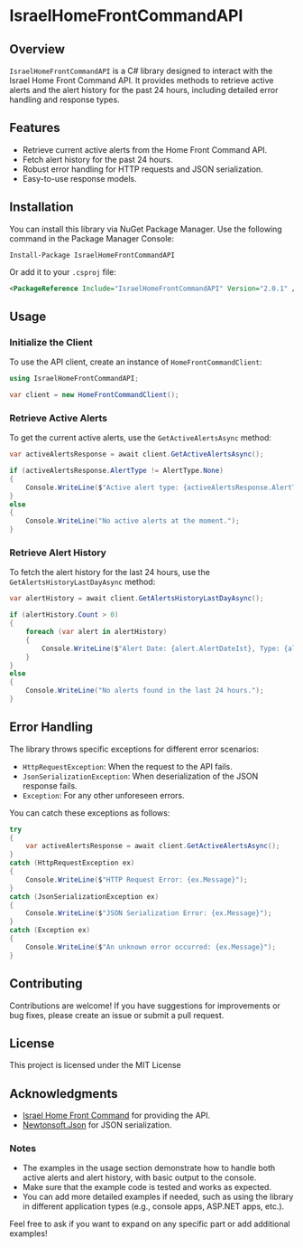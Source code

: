 # IsraelHomeFrontCommandAPI

## Overview

`IsraelHomeFrontCommandAPI` is a C# library designed to interact with the Israel Home Front Command API. It provides methods to retrieve active alerts and the alert history for the past 24 hours, including detailed error handling and response types.

## Features

- Retrieve current active alerts from the Home Front Command API.
- Fetch alert history for the past 24 hours.
- Robust error handling for HTTP requests and JSON serialization.
- Easy-to-use response models.

## Installation

You can install this library via NuGet Package Manager. Use the following command in the Package Manager Console:

```
Install-Package IsraelHomeFrontCommandAPI
```

Or add it to your `.csproj` file:

```xml
<PackageReference Include="IsraelHomeFrontCommandAPI" Version="2.0.1" />
```

## Usage

### Initialize the Client

To use the API client, create an instance of `HomeFrontCommandClient`:

```csharp
using IsraelHomeFrontCommandAPI;

var client = new HomeFrontCommandClient();
```

### Retrieve Active Alerts

To get the current active alerts, use the `GetActiveAlertsAsync` method:

```csharp
var activeAlertsResponse = await client.GetActiveAlertsAsync();

if (activeAlertsResponse.AlertType != AlertType.None)
{
    Console.WriteLine($"Active alert type: {activeAlertsResponse.AlertType}");
}
else
{
    Console.WriteLine("No active alerts at the moment.");
}
```

### Retrieve Alert History

To fetch the alert history for the last 24 hours, use the `GetAlertsHistoryLastDayAsync` method:

```csharp
var alertHistory = await client.GetAlertsHistoryLastDayAsync();

if (alertHistory.Count > 0)
{
    foreach (var alert in alertHistory)
    {
        Console.WriteLine($"Alert Date: {alert.AlertDateIst}, Type: {alert.AlertType}, City: {alert.City}");
    }
}
else
{
    Console.WriteLine("No alerts found in the last 24 hours.");
}
```

## Error Handling

The library throws specific exceptions for different error scenarios:

- `HttpRequestException`: When the request to the API fails.
- `JsonSerializationException`: When deserialization of the JSON response fails.
- `Exception`: For any other unforeseen errors.

You can catch these exceptions as follows:

```csharp
try
{
    var activeAlertsResponse = await client.GetActiveAlertsAsync();
}
catch (HttpRequestException ex)
{
    Console.WriteLine($"HTTP Request Error: {ex.Message}");
}
catch (JsonSerializationException ex)
{
    Console.WriteLine($"JSON Serialization Error: {ex.Message}");
}
catch (Exception ex)
{
    Console.WriteLine($"An unknown error occurred: {ex.Message}");
}
```

## Contributing

Contributions are welcome! If you have suggestions for improvements or bug fixes, please create an issue or submit a pull request.

## License

This project is licensed under the MIT License

## Acknowledgments

- [Israel Home Front Command](https://www.oref.org.il) for providing the API.
- [Newtonsoft.Json](https://www.newtonsoft.com/json) for JSON serialization.

### Notes

- The examples in the usage section demonstrate how to handle both active alerts and alert history, with basic output to the console.
- Make sure that the example code is tested and works as expected.
- You can add more detailed examples if needed, such as using the library in different application types (e.g., console apps, ASP.NET apps, etc.). 

Feel free to ask if you want to expand on any specific part or add additional examples!
